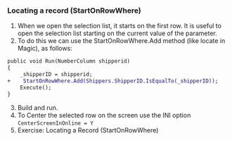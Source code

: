 ﻿### Locating a record (StartOnRowWhere)

1.	When we open the selection list, it starts on the first row. It is useful to open the selection list starting on the current value of the parameter.
2.	To do this we can use the StartOnRowWhere.Add method (like locate in Magic), as follows:
```diff
public void Run(NumberColumn shipperid)
{
    _shipperID = shipperid;
+    StartOnRowWhere.Add(Shippers.ShipperID.IsEqualTo(_shipperID));
    Execute();
}
```
3.	Build and run.
4.	To Center the selected row on the screen use the INI option `CenterScreenInOnline = Y`
5.	Exercise: Locating a Record (StartOnRowWhere)


